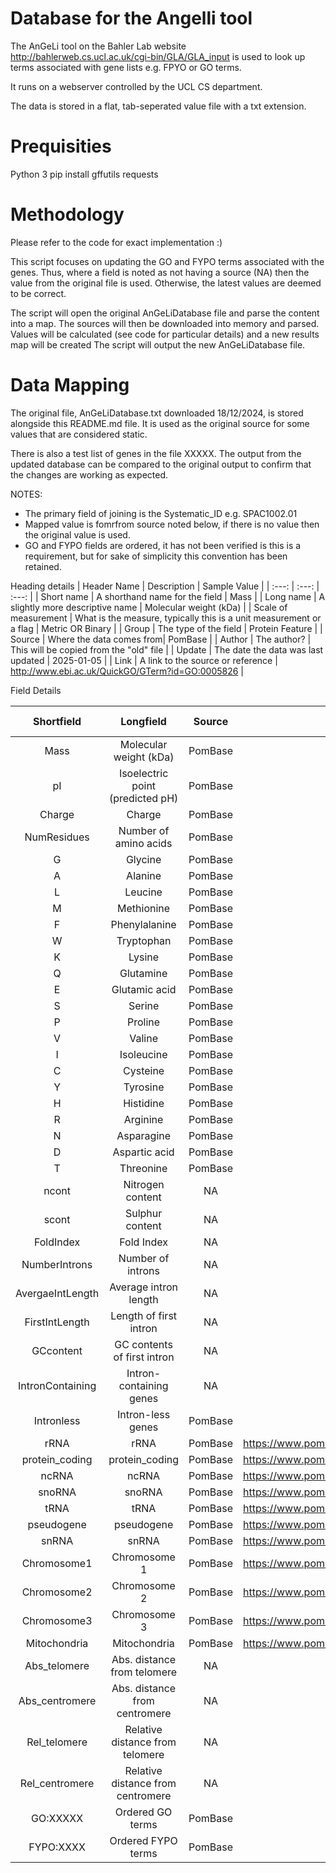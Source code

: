 # Database for the Angelli tool

The AnGeLi tool on the Bahler Lab website http://bahlerweb.cs.ucl.ac.uk/cgi-bin/GLA/GLA_input is used to look up terms associated with gene lists e.g. FPYO or GO terms. 

It runs on a webserver controlled by the UCL CS department. 
<server details here>

The data is stored in a flat, tab-seperated value file with a txt extension.
<data file location details here>

# Prequisities
Python 3
    pip install gffutils requests

# Methodology 
Please refer to the code for exact implementation :)

This script focuses on updating the GO and FYPO terms associated with the genes. Thus, where a field is noted as not having a source (NA) then the value from the original file is used. Otherwise, the latest values are deemed to be correct. 

The script will open the original AnGeLiDatabase file and parse the content into a map.
The sources will then be downloaded into memory and parsed.
Values will be calculated (see code for particular details) and a new results map will be created
The script will output the new AnGeLiDatabase file.

# Data Mapping

The original file, AnGeLiDatabase.txt downloaded 18/12/2024, is stored alongside this README.md file. It is used as the original source for some values that are considered static. 

There is also a test list of genes in the file XXXXX. The output from the updated database can be compared to the original output to confirm that the changes are working as expected.

NOTES:

* The primary field of joining is the Systematic_ID e.g. SPAC1002.01
* Mapped value is fomrfrom source noted below, if there is no value then the original value is used.
* GO and FYPO fields are ordered, it has not been verified is this is a requirement, but for sake of simplicity this convention has been retained.

Heading details
| Header Name | Description | Sample Value | 
| :---: | :---: | :---: |
| Short name | A shorthand name for the field | Mass |
| Long name | A slightly more descriptive name | Molecular weight (kDa) |
| Scale of measurement | What is the measure, typically this is a unit measurement or a flag | Metric OR Binary |
| Group | The type of the field | Protein Feature |
| Source | Where the data comes from| PomBase |
| Author | The author? | This will be copied from the "old" file | 
| Update | The date the data was last updated | 2025-01-05 | 
| Link | A link to the source or reference | http://www.ebi.ac.uk/QuickGO/GTerm?id=GO:0005826 | 


Field Details

| Shortfield | Longfield | Source | File | Position in File |
| :---: | :---: | :---: | :---: | :---: |
| Mass | Molecular weight (kDa)   | PomBase   | PeptideStats.tsv | col 2 |
| pI | Isoelectric point (predicted pH)   | PomBase   | PeptideStats.tsv | col 3 |
| Charge | Charge | PomBase   | PeptideStats.tsv | col 4 |
| NumResidues | Number of amino acids | PomBase   | PeptideStats.tsv | col 5 |
| G | Glycine | PomBase   | aa_composition.tsv | col 5 |
| A | Alanine | PomBase   | aa_composition.tsv | col 5 |
| L | Leucine | PomBase   | aa_composition.tsv | col 5 |
| M | Methionine | PomBase   | aa_composition.tsv | col 5 |
| F | Phenylalanine | PomBase   | aa_composition.tsv | col 5 |
| W | Tryptophan | PomBase   | aa_composition.tsv | col 5 |
| K | Lysine | PomBase   | aa_composition.tsv | col 5 |
| Q | Glutamine | PomBase   | aa_composition.tsv | col 5 |
| E | Glutamic acid | PomBase   | aa_composition.tsv | col 5 |
| S | Serine | PomBase   | aa_composition.tsv | col 5 |
| P | Proline | PomBase   | aa_composition.tsv | col 5 |
| V | Valine | PomBase   | aa_composition.tsv | col 5 |
| I | Isoleucine | PomBase   | aa_composition.tsv | col 5 |
| C | Cysteine | PomBase   | aa_composition.tsv | col 5 |
| Y | Tyrosine | PomBase   | aa_composition.tsv | col 5 |
| H | Histidine | PomBase   | aa_composition.tsv | col 5 |
| R | Arginine | PomBase   | aa_composition.tsv | col 5 |
| N | Asparagine | PomBase   | aa_composition.tsv | col 5 |
| D | Aspartic acid | PomBase   | aa_composition.tsv | col 5 |
| T | Threonine | PomBase   | aa_composition.tsv | col 5 |
| ncont | Nitrogen content | NA   | NA | NA |
| scont | Sulphur content | NA   | NA | NA |
| FoldIndex | Fold Index | NA   | NA | NA |
| NumberIntrons | Number of introns | NA   | NA | NA |
| AvergaeIntLength | Average intron length | NA   | NA | NA |
| FirstIntLength | Length of first intron | NA   | NA | NA |
| GCcontent | GC contents of first intron | NA   | NA | NA |
| IntronContaining | Intron-containing genes | NA   | NA | NA |
| Intronless | Intron-less genes | PomBase   | NA | NA |
| rRNA | rRNA | PomBase   | https://www.pombase.org/data/releases/latest/gff/Schizosaccharomyces_pombe_all_chromosomes.gff3 | col 5 |
| protein_coding | protein_coding | PomBase   | https://www.pombase.org/data/releases/latest/gff/Schizosaccharomyces_pombe_all_chromosomes.gff3 | col 5 |
| ncRNA | ncRNA | PomBase   | https://www.pombase.org/data/releases/latest/gff/Schizosaccharomyces_pombe_all_chromosomes.gff3 | col 5 |
| snoRNA | snoRNA | PomBase   | https://www.pombase.org/data/releases/latest/gff/Schizosaccharomyces_pombe_all_chromosomes.gff3| col 5 |
| tRNA | tRNA | PomBase   | https://www.pombase.org/data/releases/latest/gff/Schizosaccharomyces_pombe_all_chromosomes.gff3 | col 5 |
| pseudogene | pseudogene | PomBase   | https://www.pombase.org/data/releases/latest/gff/Schizosaccharomyces_pombe_all_chromosomes.gff3 | col 5 |
| snRNA | snRNA | PomBase   | https://www.pombase.org/data/releases/latest/gff/Schizosaccharomyces_pombe_all_chromosomes.gff3 | col 5 |
| Chromosome1 | Chromosome 1 | PomBase | https://www.pombase.org/data/releases/latest/gff/Schizosaccharomyces_pombe_all_chromosomes.gff3 | col 5 |
| Chromosome2 | Chromosome 2 | PomBase | https://www.pombase.org/data/releases/latest/gff/Schizosaccharomyces_pombe_all_chromosomes.gff3 | col 5 |
| Chromosome3 | Chromosome 3 | PomBase | https://www.pombase.org/data/releases/latest/gff/Schizosaccharomyces_pombe_all_chromosomes.gff3 | col 5 |
| Mitochondria | Mitochondria | PomBase | https://www.pombase.org/data/releases/latest/gff/Schizosaccharomyces_pombe_all_chromosomes.gff3 | col 5 |
| Abs_telomere | Abs. distance from telomere | NA   | NA | NA |
| Abs_centromere | Abs. distance from centromere | NA   | NA | NA |
| Rel_telomere | Relative distance from telomere | NA   | NA | NA |
| Rel_centromere | Relative distance from centromere | NA   | NA | NA |
| GO:XXXXX | Ordered GO terms | PomBase   | PAF! | col 5 |
| FYPO:XXXX | Ordered FYPO terms | PomBase | PAF! File | NA |
